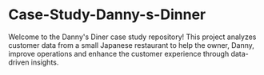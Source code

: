 # Case-Study-Danny-s-Dinner
Welcome to the Danny's Diner case study repository! This project analyzes customer data from a small Japanese restaurant to help the owner, Danny, improve operations and enhance the customer experience through data-driven insights.
